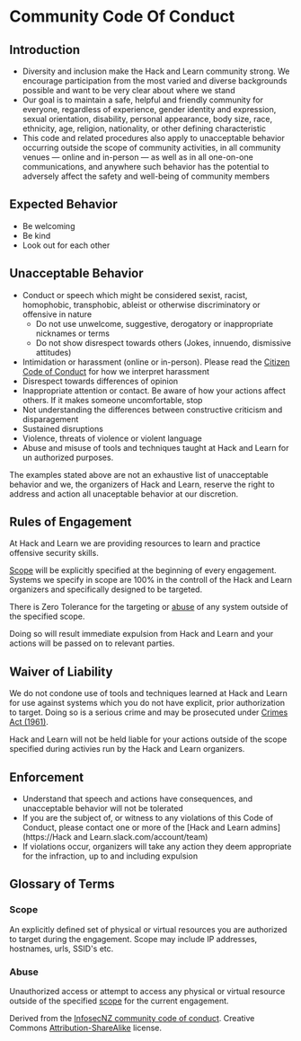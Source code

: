 # Community Code Of Conduct

## Introduction

* Diversity and inclusion make the Hack and Learn community strong. We encourage participation from the most varied and diverse backgrounds possible and want to be very clear about where we stand
* Our goal is to maintain a safe, helpful and friendly community for everyone, regardless of experience, gender identity and expression, sexual orientation, disability, personal appearance, body size, race, ethnicity, age, religion, nationality, or other defining characteristic
* This code and related procedures also apply to unacceptable behavior occurring outside the scope of community activities, in all community venues — online and in-person — as well as in all one-on-one communications, and anywhere such behavior has the potential to adversely affect the safety and well-being of community members

## Expected Behavior

* Be welcoming
* Be kind
* Look out for each other

## Unacceptable Behavior

* Conduct or speech which might be considered sexist, racist, homophobic, transphobic, ableist or otherwise discriminatory or offensive in nature
  * Do not use unwelcome, suggestive, derogatory or inappropriate nicknames or terms
  * Do not show disrespect towards others (Jokes, innuendo, dismissive attitudes)
* Intimidation or harassment (online or in-person). Please read the [Citizen Code of Conduct](http://citizencodeofconduct.org/) for how we interpret harassment
* Disrespect towards differences of opinion
* Inappropriate attention or contact. Be aware of how your actions affect others. If it makes someone uncomfortable, stop
* Not understanding the differences between constructive criticism and disparagement
* Sustained disruptions
* Violence, threats of violence or violent language
* Abuse and misuse of tools and techniques taught at Hack and Learn for un authorized purposes.

The examples stated above are not an exhaustive list of unacceptable behavior and we, the organizers of Hack and Learn, reserve the right to address and action all unaceptable behavior at our discretion.

## Rules of Engagement

At Hack and Learn we are providing resources to learn and practice offensive security skills.

[Scope](#scope) will be explicitly specified at the beginning of every engagement. Systems we specify in scope are 100% in the controll of the Hack and Learn organizers and specifically designed to be targeted.

There is Zero Tolerance for the targeting or [abuse](#abuse) of any system outside of the specified scope.

Doing so will result immediate expulsion from Hack and Learn and your actions will be passed on to relevant parties.

## Waiver of Liability

We do not condone use of tools and techniques learned at Hack and Learn for use against systems which you do not have explicit, prior authorization to target.
Doing so is a serious crime and may be prosecuted under [Crimes Act (1961)](http://www.legislation.govt.nz/act/public/1961/0043/latest/whole.html#DLM330415).

Hack and Learn will not be held liable for your actions outside of the scope specified during activies run by the Hack and Learn organizers.


## Enforcement

* Understand that speech and actions have consequences, and unacceptable behavior will not be tolerated
* If you are the subject of, or witness to any violations of this Code of Conduct, please contact one or more of the [Hack and Learn admins](https://Hack and Learn.slack.com/account/team)
* If violations occur, organizers will take any action they deem appropriate for the infraction, up to and including expulsion

## Glossary of Terms

### Scope
An explicitly defined set of physical or virtual resources you are authorized to target during the engagement. Scope may include IP addresses, hostnames, urls, SSID's etc.

### Abuse
Unauthorized access or attempt to access any physical or virtual resource outside of the specified [scope](#scope) for the current engagement.


Derived from the [InfosecNZ community code of conduct](https://github.com/binarymist/InfoSecNZ/blob/master/README.md). Creative Commons [Attribution-ShareAlike](https://creativecommons.org/licenses/by-sa/3.0/) license.